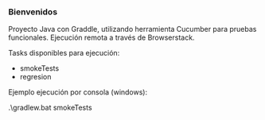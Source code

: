  ### Bienvenidos

Proyecto Java con Graddle, utilizando herramienta Cucumber para pruebas funcionales. 
Ejecución remota a través de Browserstack.

Tasks disponibles para ejecución:
- smokeTests
- regresion

Ejemplo ejecución por consola (windows):

.\gradlew.bat smokeTests